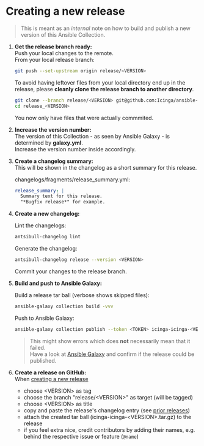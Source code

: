 # Creating a new release

> This is meant as an *internal* note on how to build and publish a new version of this Ansible Collection.

1. **Get the release branch ready:**<br>
   Push your local changes to the remote.<br>
   From your local release branch:<br>
   ```bash
   git push --set-upstream origin release/<VERSION>
   ```

   To avoid having leftover files from your local directory end up in the release, please **cleanly clone the release branch to another directory**.<br>
   ```bash
   git clone --branch release/<VERSION> git@github.com:Icinga/ansible-collection-icinga.git release_<VERSION>
   cd release_<VERSION>
   ```
   You now only have files that were actually commmited.<br>

2. **Increase the version number:**<br>
   The version of this Collection - as seen by Ansible Galaxy - is determined by **galaxy.yml**.<br>
   Increase the version number inside accordingly.<br>

3. **Create a changelog summary:**<br>
   This will be shown in the changelog as a short summary for this release.<br>

   changelogs/fragments/release_summary.yml:<br>
   ```yaml
   release_summary: |
     Summary text for this release.
     "*Bugfix release*" for example.
   ```

4. **Create a new changelog:**<br>

   Lint the changelogs:<br>
   ```bash
   antsibull-changelog lint
   ```

   Generate the changelog:<br>
   ```bash
   antsibull-changelog release --version <VERSION>
   ```

   Commit your changes to the release branch.

5. **Build and push to Ansible Galaxy:**<br>

   Build a release tar ball (verbose shows skipped files):<br>
   ```bash
   ansible-galaxy collection build -vvv
   ```

   Push to Ansible Galaxy:<br>
   ```bash
   ansible-galaxy collection publish --token <TOKEN> icinga-icinga-<VERSION>.tar.gz
   ```
   > This might show errors which does **not** necessarily mean that it failed.<br>
   > Have a look at [Ansible Galaxy](https://galaxy.ansible.com/ui/repo/published/icinga/icinga/) and confirm if the release could be published.

6. **Create a release on GitHub:**<br>
   When [creating a new release](https://github.com/Icinga/ansible-collection-icinga/releases/new)<br>

   - choose \<VERSION\> as tag
   - choose the branch "release/\<VERSION\>" as target (will be tagged)
   - choose \<VERSION\> as title
   - copy and paste the release's changelog entry (see [prior releases](https://github.com/Icinga/ansible-collection-icinga/releases))
   - attach the created tar ball (icinga-icinga-\<VERSION\>.tar.gz) to the release
   - if you feel extra nice, credit contributors by adding their names, e.g. behind the respective issue or feature (`@name`)

